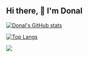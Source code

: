 ## Hi there, 👋 I'm Donal

[![Donal's GitHub stats](https://github-readme-stats-lime-ten-26.vercel.app/api?username=donalshortt&show_icons=true&theme=transparent)](https://github.com/donalshortt/github-readme-stats)

[![Top Langs](https://github-readme-stats-lime-ten-26.vercel.app/api/top-langs/?username=donalshortt&theme=transparent)](https://github.com/donalshortt/github-readme-stats)

[![](https://visitcount.itsvg.in/api?id=DonalShortt&label=Profile%20Views&color=6&icon=3&pretty=false)](https://visitcount.itsvg.in)
